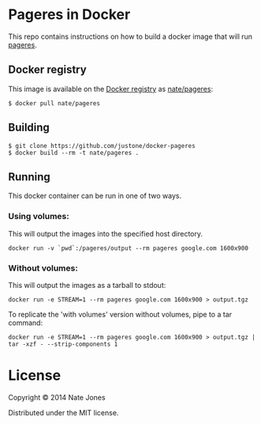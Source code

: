 # Pageres in Docker

This repo contains instructions on how to build a docker image that will run
[pageres](https://github.com/sindresorhus/pageres).

## Docker registry

This image is available on the [Docker registry](https://index.docker.io/) as
[nate/pageres](https://index.docker.io/u/nate/pageres/):

```
$ docker pull nate/pageres
```

## Building

```
$ git clone https://github.com/justone/docker-pageres
$ docker build --rm -t nate/pageres .
```

## Running

This docker container can be run in one of two ways.

### Using volumes:

This will output the images into the specified host directory.

```
docker run -v `pwd`:/pageres/output --rm pageres google.com 1600x900
```

### Without volumes:

This will output the images as a tarball to stdout:

```
docker run -e STREAM=1 --rm pageres google.com 1600x900 > output.tgz
```

To replicate the 'with volumes' version without volumes, pipe to a tar command:

```
docker run -e STREAM=1 --rm pageres google.com 1600x900 > output.tgz | tar -xzf - --strip-components 1
```

# License

Copyright © 2014 Nate Jones

Distributed under the MIT license.
